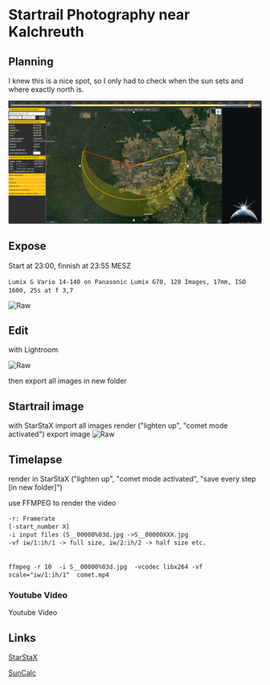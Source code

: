 # Startrail Photography near Kalchreuth
## Planning
I knew this is a nice spot, so I only had to check when the sun sets and where exactly north is.

![Planning](images/planning.jpg)
## Expose
Start at 23:00, finnish at 23:55 MESZ

```Lumix G Vario 14-140 on Panasonic Lumix G70, 128 Images, 17mm, ISO 1600, 25s at f 3,7```

![Raw](images/raw.jpg)

## Edit
with Lightroom

![Raw](images/edit.jpg)

then export all images in new folder

## Startrail image
with StarStaX
import all images
render ("lighten up", "comet mode activated")
export image
![Raw](images/comet.jpg)

## Timelapse
render in StarStaX ("lighten up", "comet mode activated", "save every step [in new folder]")

use FFMPEG to render the video
```
-r: Framerate
[-start_number X]
-i input files (S__00000%03d.jpg ->S__00000XXX.jpg 
-vf iw/1:ih/1 -> full size, iw/2:ih/2 -> half size etc.


ffmpeg -r 10  -i S__00000%03d.jpg  -vcodec libx264 -vf scale="iw/1:ih/1"  comet.mp4 
```

### Youtube Video
<a src="https://www.youtube.com/embed/b7orlhs05yo" >Youtube Video</a>


## Links
[StarStaX](https://markus-enzweiler.de/software/starstax/)

[SunCalc](https://www.suncalc.org/#/49.5576,11.1243,14/2020.04.15/02:00/1/1)

